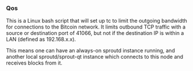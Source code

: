 ### Qos ###

This is a Linux bash script that will set up tc to limit the outgoing bandwidth for connections to the Bitcoin network. It limits outbound TCP traffic with a source or destination port of 41066, but not if the destination IP is within a LAN (defined as 192.168.x.x).

This means one can have an always-on sproutd instance running, and another local sproutd/sprout-qt instance which connects to this node and receives blocks from it.

